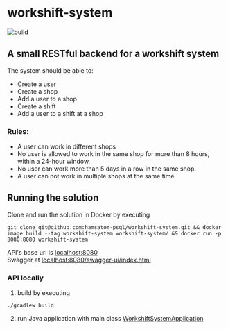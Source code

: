 # workshift-system

![build](https://github.com/multipristr/workshift-system/actions/workflows/gradle.yml/badge.svg)

## A small RESTful backend for a workshift system

The system should be able to:

- Create a user
- Create a shop
- Add a user to a shop
- Create a shift
- Add a user to a shift at a shop

### Rules:

- A user can work in different shops
- No user is allowed to work in the same shop for more than 8 hours, within a 24-hour window.
- No user can work more than 5 days in a row in the same shop.
- A user can not work in multiple shops at the same time.

## Running the solution

Clone and run the solution in Docker by executing

```shell
git clone git@github.com:hamsatom-psql/workshift-system.git && docker image build --tag workshift-system workshift-system/ && docker run -p 8080:8080 workshift-system
```

API's base url is [localhost:8080](http://localhost:8080)  
Swagger at [localhost:8080/swagger-ui/index.html](http://localhost:8080/swagger-ui/index.html)

### API locally

1. build by executing

```shell
./gradlew build
```

2. run Java application with main class [WorkshiftSystemApplication](src/main/java/org/WorkshiftSystemApplication.java)
